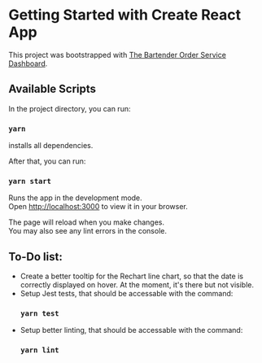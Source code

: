 # Getting Started with Create React App

This project was bootstrapped with [The Bartender Order  Service Dashboard](https://github.com/jhjdev/bartender-order-service).

## Available Scripts

In the project directory, you can run:

### `yarn`

installs all dependencies.

After that, you can run:

### `yarn start`

Runs the app in the development mode.\
Open [http://localhost:3000](http://localhost:5173/) to view it in your browser.

The page will reload when you make changes.\
You may also see any lint errors in the console.

## To-Do list:

- Create a better tooltip for the Rechart line chart, so that the date is correctly displayed on hover. At the moment, it's there but not visible.
- Setup Jest tests, that should be accessable with the command:
  ### `yarn test`
- Setup better linting, that should be accessable with the command:
  ### `yarn lint`
